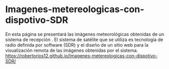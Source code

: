 # Imagenes-metereologicas-con-dispotivo-SDR
En esta página se presentará las imágenes meteorológicas obtenidas de un sistema de recepción . El sistema de satélite que se utiliza es tecnología de radio definida por software (SDR) y el diseño de un sitio web para la visualización remota de las imágenes obtenidas por el sistema. https://robertorios12.github.io/Imagenes-metereologicas-con-dispotivo-SDR/
